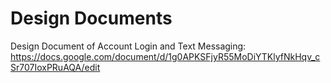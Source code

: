 # Design Documents
Design Document of Account Login and Text Messaging: https://docs.google.com/document/d/1g0APKSFjyR55MoDiYTKlyfNkHqv_cSr707IoxPRuAQA/edit
